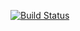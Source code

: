 [![Build Status](https://travis-ci.org/aorin/ohtu-viikko3.svg?branch=master)](https://travis-ci.org/aorin/ohtu-viikko3)
